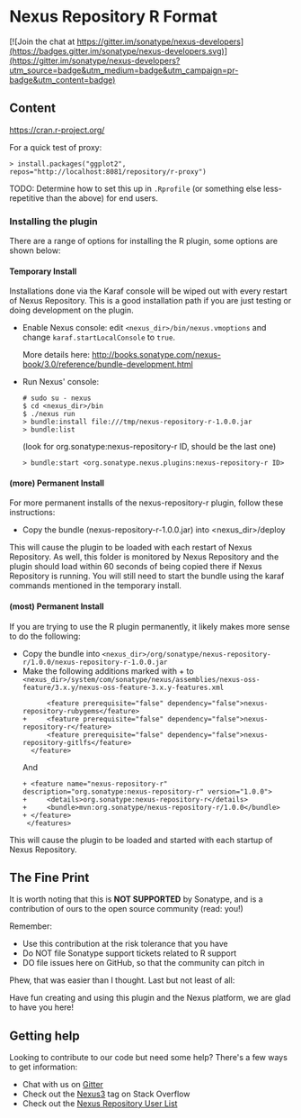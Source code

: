 <!--

    Sonatype Nexus (TM) Open Source Version
    Copyright (c) 2008-present Sonatype, Inc.
    All rights reserved. Includes the third-party code listed at http://links.sonatype.com/products/nexus/oss/attributions.

    This program and the accompanying materials are made available under the terms of the Eclipse Public License Version 1.0,
    which accompanies this distribution and is available at http://www.eclipse.org/legal/epl-v10.html.

    Sonatype Nexus (TM) Professional Version is available from Sonatype, Inc. "Sonatype" and "Sonatype Nexus" are trademarks
    of Sonatype, Inc. Apache Maven is a trademark of the Apache Software Foundation. M2eclipse is a trademark of the
    Eclipse Foundation. All other trademarks are the property of their respective owners.

-->
# Nexus Repository R Format

[![Join the chat at https://gitter.im/sonatype/nexus-developers](https://badges.gitter.im/sonatype/nexus-developers.svg)](https://gitter.im/sonatype/nexus-developers?utm_source=badge&utm_medium=badge&utm_campaign=pr-badge&utm_content=badge)

## Content

https://cran.r-project.org/

For a quick test of proxy:

```
> install.packages("ggplot2", repos="http://localhost:8081/repository/r-proxy")
```

TODO: Determine how to set this up in `.Rprofile` (or something else less-repetitive than the above) for end users.

### Installing the plugin

There are a range of options for installing the R plugin, some options are shown below:

#### Temporary Install

Installations done via the Karaf console will be wiped out with every restart of Nexus Repository. This is a
good installation path if you are just testing or doing development on the plugin.

* Enable Nexus console: edit `<nexus_dir>/bin/nexus.vmoptions` and change `karaf.startLocalConsole`  to `true`.

  More details here: http://books.sonatype.com/nexus-book/3.0/reference/bundle-development.html

* Run Nexus' console:
  ```
  # sudo su - nexus
  $ cd <nexus_dir>/bin
  $ ./nexus run
  > bundle:install file:///tmp/nexus-repository-r-1.0.0.jar
  > bundle:list
  ```
  (look for org.sonatype:nexus-repository-r ID, should be the last one)
  ```
  > bundle:start <org.sonatype.nexus.plugins:nexus-repository-r ID>
  ```

#### (more) Permanent Install

For more permanent installs of the nexus-repository-r plugin, follow these instructions:

* Copy the bundle (nexus-repository-r-1.0.0.jar) into <nexus_dir>/deploy

This will cause the plugin to be loaded with each restart of Nexus Repository. As well, this folder is monitored
by Nexus Repository and the plugin should load within 60 seconds of being copied there if Nexus Repository
is running. You will still need to start the bundle using the karaf commands mentioned in the temporary install.

#### (most) Permanent Install

If you are trying to use the R plugin permanently, it likely makes more sense to do the following:

* Copy the bundle into `<nexus_dir>/org/sonatype/nexus-repository-r/1.0.0/nexus-repository-r-1.0.0.jar`
* Make the following additions marked with + to `<nexus_dir>/system/com/sonatype/nexus/assemblies/nexus-oss-feature/3.x.y/nexus-oss-feature-3.x.y-features.xml`
   ```
         <feature prerequisite="false" dependency="false">nexus-repository-rubygems</feature>
   +     <feature prerequisite="false" dependency="false">nexus-repository-r</feature>
         <feature prerequisite="false" dependency="false">nexus-repository-gitlfs</feature>
     </feature>
   ```
   And
   ```
   + <feature name="nexus-repository-r" description="org.sonatype:nexus-repository-r" version="1.0.0">
   +     <details>org.sonatype:nexus-repository-r</details>
   +     <bundle>mvn:org.sonatype/nexus-repository-r/1.0.0</bundle>
   + </feature>
    </features>
   ```
This will cause the plugin to be loaded and started with each startup of Nexus Repository.

## The Fine Print

It is worth noting that this is **NOT SUPPORTED** by Sonatype, and is a contribution of ours
to the open source community (read: you!)

Remember:

* Use this contribution at the risk tolerance that you have
* Do NOT file Sonatype support tickets related to R support
* DO file issues here on GitHub, so that the community can pitch in

Phew, that was easier than I thought. Last but not least of all:

Have fun creating and using this plugin and the Nexus platform, we are glad to have you here!

## Getting help

Looking to contribute to our code but need some help? There's a few ways to get information:

* Chat with us on [Gitter](https://gitter.im/sonatype/nexus-developers)
* Check out the [Nexus3](http://stackoverflow.com/questions/tagged/nexus3) tag on Stack Overflow
* Check out the [Nexus Repository User List](https://groups.google.com/a/glists.sonatype.com/forum/?hl=en#!forum/nexus-users)
